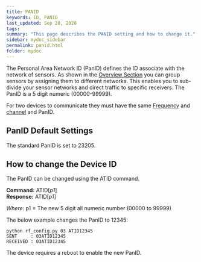 ```yaml
---
title: PANID
keywords: ID, PANID
last_updated: Sep 28, 2020
tags:  
summary: "This page describes the PANID setting and how to change it."
sidebar: mydoc_sidebar
permalink: panid.html
folder: mydoc
---
```


The Personal Area Network ID (PanID) defines the ID associate with the network of sensors. As shown in the [Overview Section](index.html) you can group sensors by assigning them to different networks. This enables you to sub-divide your sensor networks and direct traffic to specific receivers. The PanID is a 5 digit numeric (00000-99999).   

For two devices to communicate they must have the same [Frequency](frequency.html) and [channel](channel.html) and PanID. 
  

## PanID Default Settings
The standard PanID is set to 23205.

## How to change the Device ID 

The PanID can be changed using the ATID command. 

**Command:** ATID[*p1*] <br>
**Response:** ATID[*p1*]

*Where*: p1 = The new 5 digit all numeric number (00000 to 99999)

The below example changes the PanID to 12345:

```
python rf_config.py 03 ATID12345
SENT     : 03ATID12345
RECEIVED : 03ATID12345
```

The device requires a reboot to enable the new PanID.
